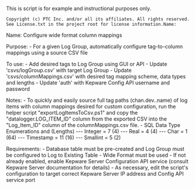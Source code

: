 This is script is for example and instructional purposes only.

	Copyright (c) PTC Inc. and/or all its affiliates. All rights reserved.
 	See License.txt in the project root for license information.Name:  

Name:
       Configure wide format column mappings
   
   Purpose: 
    - For a given Log Group, automatically configure tag-to-column mappings using a source CSV file

   To use:
    - Add desired tags to Log Group using GUI or API
    - Update 'csvs/logGroup.csv' with target Log Group
    - Update 'csvs/columnMappings.csv' with desired tag mapping scheme, data types and lengths
    - Update 'auth' with Kepware Config API username and password

   Notes:
    - To quickly and easily source full tag paths (chan.dev.<folders>.name) of log items with column mappings desired for custom configuration, run the helper script "exportLogItemsToCsv.ps1" and copy the "datalogger.LOG_ITEM_ID" column from the exported CSV into the "Log_Item_ID" column of the columnMappings.csv file.
    - SQL Data Type Enumerations and (Lengths) 
    --- Integer = 7 (4)
    --- Real = 4 (4)
    --- Char = 1 (64)
    --- Timestamp = 11 (16)
    --- Smallint = 5 (2) 

   Requirements: 
    - Database table must be pre-created and Log Group must be configured to Log to Existing Table
    - Wide Format must be used
    - If not already enabled, enable Kepware Server Configuration API service (consult Kepware Server documentation for details)
    - As necessary, edit the script's configuration to target correct Kepware Server IP address and Config API service port 
